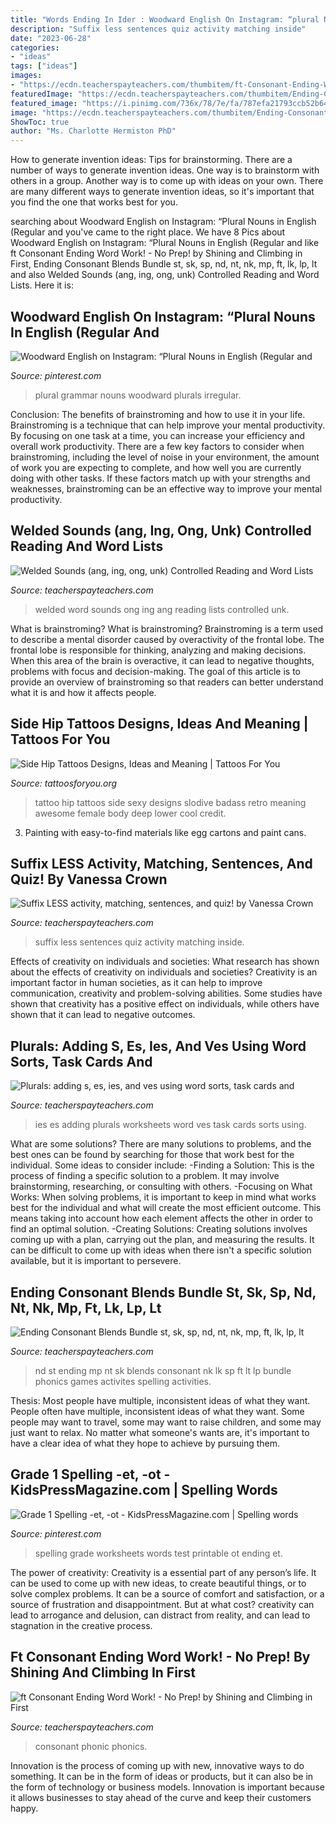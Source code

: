 ```yaml
---
title: "Words Ending In Ider : Woodward English On Instagram: “plural Nouns In English (regular And"
description: "Suffix less sentences quiz activity matching inside"
date: "2023-06-28"
categories:
- "ideas"
tags: ["ideas"]
images:
- "https://ecdn.teacherspayteachers.com/thumbitem/ft-Consonant-Ending-Word-Work-No-Prep--3931926-1549904130/original-3931926-3.jpg"
featuredImage: "https://ecdn.teacherspayteachers.com/thumbitem/Ending-Consonant-Blends-Bundle-st-sk-sp-nd-nt-nk-mp-ft-lk-lp-lt-2449926-1500875978/original-2449926-4.jpg"
featured_image: "https://i.pinimg.com/736x/78/7e/fa/787efa21793ccb52b64d444a2edd0337.jpg"
image: "https://ecdn.teacherspayteachers.com/thumbitem/Ending-Consonant-Blends-Bundle-st-sk-sp-nd-nt-nk-mp-ft-lk-lp-lt-2449926-1500875978/original-2449926-4.jpg"
ShowToc: true
author: "Ms. Charlotte Hermiston PhD"
---
```



How to generate invention ideas: Tips for brainstorming.
There are a number of ways to generate invention ideas. One way is to brainstorm with others in a group. Another way is to come up with ideas on your own. There are many different ways to generate invention ideas, so it's important that you find the one that works best for you.

	

		
searching about Woodward English on Instagram: “Plural Nouns in English (Regular and you've came to the right place. We have 8 Pics about Woodward English on Instagram: “Plural Nouns in English (Regular and like ft Consonant Ending Word Work! - No Prep! by Shining and Climbing in First, Ending Consonant Blends Bundle st, sk, sp, nd, nt, nk, mp, ft, lk, lp, lt and also Welded Sounds (ang, ing, ong, unk) Controlled Reading and Word Lists. Here it is:
		
    
## Woodward English On Instagram: “Plural Nouns In English (Regular And

<img loading=lazy src="https://i.pinimg.com/736x/78/7e/fa/787efa21793ccb52b64d444a2edd0337.jpg" onerror="this.onerror=null;this.src='https://tse3.mm.bing.net/th?id=OIP.HDjPAK7ouaehr6XrKWvVqwHaHa&amp;pid=15.1';" alt="Woodward English on Instagram: “Plural Nouns in English (Regular and">

_Source: pinterest.com_

>plural grammar nouns woodward plurals irregular. 

	

Conclusion: The benefits of brainstroming and how to use it in your life.
Brainstroming is a technique that can help improve your mental productivity. By focusing on one task at a time, you can increase your efficiency and overall work productivity. There are a few key factors to consider when brainstroming, including the level of noise in your environment, the amount of work you are expecting to complete, and how well you are currently doing with other tasks. If these factors match up with your strengths and weaknesses, brainstroming can be an effective way to improve your mental productivity.

    
## Welded Sounds (ang, Ing, Ong, Unk) Controlled Reading And Word Lists

<img loading=lazy src="https://ecdn.teacherspayteachers.com/thumbitem/Welded-Sounds-Controlled-Reading-and-Word-Lists-2071037-1542533659/original-2071037-2.jpg" onerror="this.onerror=null;this.src='https://tse2.mm.bing.net/th?id=OIP.R_xaSkARbfd08wU4rSin0QAAAA&amp;pid=15.1';" alt="Welded Sounds (ang, ing, ong, unk) Controlled Reading and Word Lists">

_Source: teacherspayteachers.com_

>welded word sounds ong ing ang reading lists controlled unk. 

	

What is brainstroming?
What is brainstroming? Brainstroming is a term used to describe a mental disorder caused by overactivity of the frontal lobe. The frontal lobe is responsible for thinking, analyzing and making decisions. When this area of the brain is overactive, it can lead to negative thoughts, problems with focus and decision-making. The goal of this article is to provide an overview of brainstroming so that readers can better understand what it is and how it affects people.

    
## Side Hip Tattoos Designs, Ideas And Meaning | Tattoos For You

<img loading=lazy src="https://www.tattoosforyou.org/wp-content/uploads/2016/09/Side-Hip-Tattoo-Ideas.jpg" onerror="this.onerror=null;this.src='https://tse3.mm.bing.net/th?id=OIP.9JYBIemSNdRpar-sYajM4AHaLH&amp;pid=15.1';" alt="Side Hip Tattoos Designs, Ideas and Meaning | Tattoos For You">

_Source: tattoosforyou.org_

>tattoo hip tattoos side sexy designs slodive badass retro meaning awesome female body deep lower cool credit. 

	

3. Painting with easy-to-find materials like egg cartons and paint cans.

    
## Suffix LESS Activity, Matching, Sentences, And Quiz! By Vanessa Crown

<img loading=lazy src="https://ecdn.teacherspayteachers.com/thumbitem/Suffix-LESS-activity-matching-sentences-and-quiz-015287500-1369317233-1500875402/original-706119-4.jpg" onerror="this.onerror=null;this.src='https://tse4.mm.bing.net/th?id=OIP.k2OPvz-gy1yeAHz4oUfqogHaJm&amp;pid=15.1';" alt="Suffix LESS activity, matching, sentences, and quiz! by Vanessa Crown">

_Source: teacherspayteachers.com_

>suffix less sentences quiz activity matching inside. 

	

Effects of creativity on individuals and societies: What research has shown about the effects of creativity on individuals and societies?
Creativity is an important factor in human societies, as it can help to improve communication, creativity and problem-solving abilities. Some studies have shown that creativity has a positive effect on individuals, while others have shown that it can lead to negative outcomes.

    
## Plurals: Adding S, Es, Ies, And Ves Using Word Sorts, Task Cards And

<img loading=lazy src="https://ecdn.teacherspayteachers.com/thumbitem/Plurals-adding-s-es-ies-and-ves-using-word-sorts-task-cards-and-worksheets-1500873678/original-496235-3.jpg" onerror="this.onerror=null;this.src='https://tse3.mm.bing.net/th?id=OIP.KOAXJn9c2wDr6QOj_4QHHAAAAA&amp;pid=15.1';" alt="Plurals: adding s, es, ies, and ves using word sorts, task cards and">

_Source: teacherspayteachers.com_

>ies es adding plurals worksheets word ves task cards sorts using. 

	

What are some solutions?
There are many solutions to problems, and the best ones can be found by searching for those that work best for the individual. Some ideas to consider include: 
-Finding a Solution: This is the process of finding a specific solution to a problem. It may involve brainstorming, researching, or consulting with others. 
-Focusing on What Works: When solving problems, it is important to keep in mind what works best for the individual and what will create the most efficient outcome. This means taking into account how each element affects the other in order to find an optimal solution. 
-Creating Solutions: Creating solutions involves coming up with a plan, carrying out the plan, and measuring the results. It can be difficult to come up with ideas when there isn't a specific solution available, but it is important to persevere.

    
## Ending Consonant Blends Bundle St, Sk, Sp, Nd, Nt, Nk, Mp, Ft, Lk, Lp, Lt

<img loading=lazy src="https://ecdn.teacherspayteachers.com/thumbitem/Ending-Consonant-Blends-Bundle-st-sk-sp-nd-nt-nk-mp-ft-lk-lp-lt-2449926-1500875978/original-2449926-4.jpg" onerror="this.onerror=null;this.src='https://tse3.mm.bing.net/th?id=OIP.14CPXjyEXkzKrHG9dMkoYQAAAA&amp;pid=15.1';" alt="Ending Consonant Blends Bundle st, sk, sp, nd, nt, nk, mp, ft, lk, lp, lt">

_Source: teacherspayteachers.com_

>nd st ending mp nt sk blends consonant nk lk sp ft lt lp bundle phonics games activites spelling activities. 

	

Thesis: Most people have multiple, inconsistent ideas of what they want.
People often have multiple, inconsistent ideas of what they want. Some people may want to travel, some may want to raise children, and some may just want to relax. No matter what someone's wants are, it's important to have a clear idea of what they hope to achieve by pursuing them.

    
## Grade 1 Spelling -et, -ot - KidsPressMagazine.com | Spelling Words

<img loading=lazy src="https://i.pinimg.com/736x/0f/b4/f0/0fb4f0bcd6d3ba9491cfa9c79d6486b0--spelling-worksheets-spelling-test.jpg" onerror="this.onerror=null;this.src='https://tse2.mm.bing.net/th?id=OIP._TD_kRWtQ8ppWaWIzskP9gHaKd&amp;pid=15.1';" alt="Grade 1 Spelling -et, -ot - KidsPressMagazine.com | Spelling words">

_Source: pinterest.com_

>spelling grade worksheets words test printable ot ending et. 

	

The power of creativity:
Creativity is a essential part of any person’s life. It can be used to come up with new ideas, to create beautiful things, or to solve complex problems. It can be a source of comfort and satisfaction, or a source of frustration and disappointment. But at what cost? creativity can lead to arrogance and delusion, can distract from reality, and can lead to stagnation in the creative process.

    
## Ft Consonant Ending Word Work! - No Prep! By Shining And Climbing In First

<img loading=lazy src="https://ecdn.teacherspayteachers.com/thumbitem/ft-Consonant-Ending-Word-Work-No-Prep--3931926-1549904130/original-3931926-3.jpg" onerror="this.onerror=null;this.src='https://tse4.mm.bing.net/th?id=OIP.e98qknlI5yoabLmu6w71NwAAAA&amp;pid=15.1';" alt="ft Consonant Ending Word Work! - No Prep! by Shining and Climbing in First">

_Source: teacherspayteachers.com_

>consonant phonic phonics. 

	

Innovation is the process of coming up with new, innovative ways to do something. It can be in the form of ideas or products, but it can also be in the form of technology or business models. Innovation is important because it allows businesses to stay ahead of the curve and keep their customers happy.

